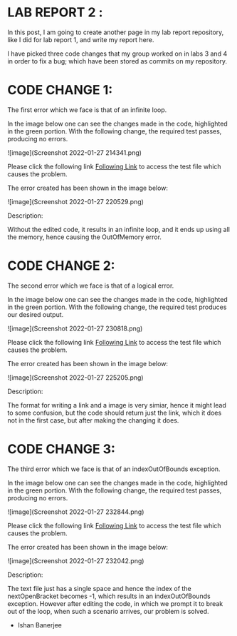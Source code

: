 # LAB REPORT 2 :

In this post, I am going to create another page in my lab report repository, like I did for lab report 1, and write my report here.

I have picked three code changes that my group worked on in labs 3 and 4 in order to fix a bug; which have been stored as commits on my repository. 

# CODE CHANGE 1:

The first error which we face is that of an infinite loop.

In the image below one can see the changes made in the code, highlighted in the green portion.
With the following change, the required test passes, producing no errors. 

![image](Screenshot 2022-01-27 214341.png)

Please click the following link [Following Link](https://github.com/IshanBanerjee2003/cse15l-lab-reports/blob/main/test-file2.md)  to access the test file which causes the problem.

The error created has been shown in the image below:

![image](Screenshot 2022-01-27 220529.png)

Description:
 
Without the edited code, it results in an infinite loop, and it ends up using all the memory, hence causing the OutOfMemory error.

# CODE CHANGE 2:

The second error which we face is that of a logical error.

In the image below one can see the changes made in the code, highlighted in the green portion.
With the following change, the required test produces our desired output.

![image](Screenshot 2022-01-27 230818.png)

Please click the following link [Following Link](https://github.com/IshanBanerjee2003/markdown-parse/blob/main/test-file9.md)  to access the test file which causes the problem.

The error created has been shown in the image below:

![image](Screenshot 2022-01-27 225205.png)

Description:

The format for writing a link and a image is very simiar, hence it might lead to some confusion, but the code should return just the link, which it does not in the first case, but after making the changing it does.

# CODE CHANGE 3:

The third error which we face is that of an indexOutOfBounds exception.

In the image below one can see the changes made in the code, highlighted in the green portion.
With the following change, the required test passes, producing no errors.

![image](Screenshot 2022-01-27 232844.png)

Please click the following link [Following Link](https://github.com/IshanBanerjee2003/markdown-parse/blob/main/test-file.md)  to access the test file which causes the problem.

The error created has been shown in the image below:

![image](Screenshot 2022-01-27 232042.png)

Description:

The text file just has a single space and hence the index of the nextOpenBracket becomes -1, which results in an indexOutOfBounds exception. However after editing the code, in which we prompt it to break out of the loop, when such a scenario arrives, our problem is solved.

- Ishan Banerjee



